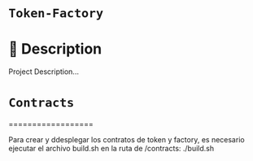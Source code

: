 # `Token-Factory`

📄 Description
==================

Project Description...



# `Contracts`

==================

Para crear y ddesplegar los contratos de token y factory, es necesario ejecutar el archivo build.sh en la ruta de /contracts:
        ./build.sh

